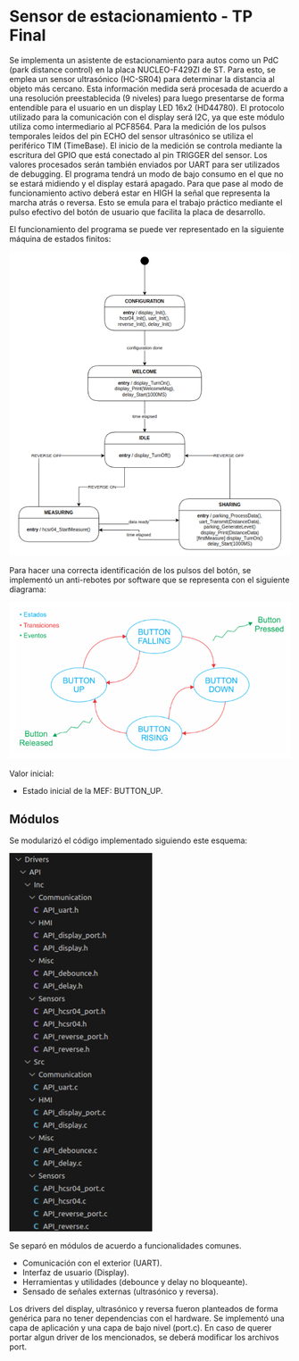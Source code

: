 # Sensor de estacionamiento - TP Final

Se implementa un asistente de estacionamiento para autos como un PdC (park distance control) en la placa NUCLEO-F429ZI de ST. Para esto, se emplea un sensor ultrasónico (HC-SR04) para determinar la distancia al objeto más cercano. Esta información medida será procesada de acuerdo a una resolución preestablecida (9 niveles) para luego presentarse de forma entendible para el usuario en un display LED 16x2 (HD44780). El protocolo utilizado para la comunicación con el display será I2C, ya que este módulo utiliza como intermediario al PCF8564. Para la medición de los pulsos temporales leídos del pin ECHO del sensor ultrasónico se utiliza el periférico TIM (TimeBase). El inicio de la medición se controla mediante la escritura del GPIO que está conectado al pin TRIGGER del sensor. Los valores procesados serán también enviados por UART para ser utilizados de debugging. El programa tendrá un modo de bajo consumo en el que no se estará midiendo y el display estará apagado. Para que pase al modo de funcionamiento activo deberá estar en HIGH la señal que representa la marcha atrás o reversa. Esto se emula para el trabajo práctico mediante el pulso efectivo del botón de usuario que facilita la placa de desarrollo. 

El funcionamiento del programa se puede ver representado en la siguiente máquina de estados finitos:

![alt text](docs/images/parking_FMS.png)

Para hacer una correcta identificación de los pulsos del botón, se implementó un anti-rebotes por software que se representa con el siguiente diagrama:

![alt text](docs/images/debounce_FMS.png)

Valor inicial:
- Estado inicial de la MEF: BUTTON_UP.

## Módulos

Se modularizó el código implementado siguiendo este esquema:

![alt text](docs/images/modularization.png)

Se separó en módulos de acuerdo a funcionalidades comunes.
- Comunicación con el exterior (UART).
- Interfaz de usuario (Display).
- Herramientas y utilidades (debounce y delay no bloqueante).
- Sensado de señales externas (ultrasónico y reversa).

Los drivers del display, ultrasónico y reversa fueron planteados de forma genérica para no tener dependencias con el hardware. Se implementó una capa de aplicación y una capa de bajo nivel (port.c). En caso de querer portar algun driver de los mencionados, se deberá modificar los archivos port.
